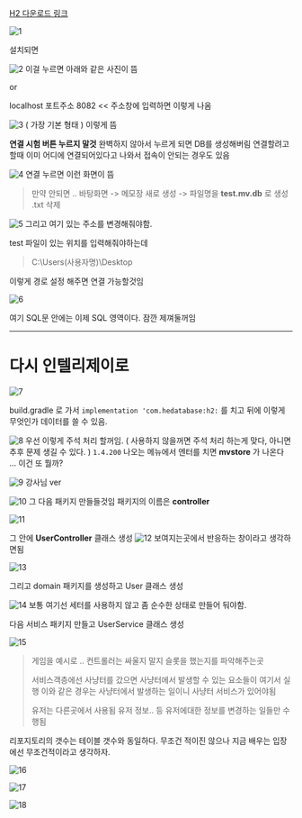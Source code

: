 [H2 다운로드 링크](http://www.h2database.com/html/download.html)

![1](/Pasted%20image%2020230922165556.png)

설치되면

![2](Pasted%image%20230922170829.png)
이걸 누르면 아래와 같은 사진이 뜸

or

localhost 포트주소 8082 << 주소창에 입력하면 이렇게 나옴

![3](Pasted%image%20230922170836.png)
( 가장 기본 형태 )
이렇게 뜸

**연결 시험 버튼 누르지 말것**
완벽하지 않아서 누르게 되면 DB를 생성해버림
연결할려고 할때 이미 어디에 연결되어있다고 나와서 접속이 안되는 경우도 있음

![4](Pasted%image%20230922171152.png)
연결 누르면 이런 화면이 뜸

> 만약 안되면 ..
> 바탕화면 -> 메모장 새로 생성 -> 파일명을 **test.mv.db** 로 생성 .txt 삭제

![5](Pasted%image%20230922171935.png)
그리고 여기 있는 주소를 변경해줘야함.

test 파일이 있는 위치를 입력해줘야하는데

> C:\Users\(사용자명)\Desktop

이렇게 경로 설정 해주면 연결 가능할것임

![6](Pasted%image%20230922173512.png)

여기 SQL문 안에는 이제 SQL 영역이다.
잠깐 제껴둘꺼임

---

# 다시 인텔리제이로

![7](Pasted%image%20230922173729.png)

build.gradle 로 가서 `implementation 'com.hedatabase:h2:` 를 치고 뒤에 이렇게 무엇인가 데이터를 쓸 수 있음.

![8](Pasted%image%20230922173833.png)
우선 이렇게 주석 처리 할꺼임.
( 사용하지 않을꺼면 주석 처리 하는게 맞다, 아니면 추후 문제 생길 수 있다. )
`1.4.200` 나오는 메뉴에서 엔터를 치면 **mvstore** 가 나온다 ... 이건 또 뭘까?

![9](Pasted%image%20230922173848.png)
강사님 ver

![10](Pasted%image%20230922174809.png)
그 다음 패키지 만들들것임
패키지의 이름은 **controller**

![11](Pasted%image%20230922175000.png)

그 안에 **UserController** 클래스 생성
![12](Pasted%image%20230922175836.png)
보여지는곳에서 반응하는 창이라고 생각하면됨

![13](Pasted%image%20230922175451.png)

그리고 domain 패키지를 생성하고 User 클래스 생성

![14](Pasted%image%20230922175732.png)
보통 여기선 세터를 사용하지 않고 좀 순수한 상태로 만들어 둬야함.

다음 서비스 패키지 만들고 UserService 클래스 생성

![15](Pasted%image%20230922175847.png)

> 게임을 예시로 ..
> 컨트롤러는 싸울지 말지 슬롯을 했는지를 파악해주는곳
>
> 서비스객층에선 사냥터를 갔으면 사냥터에서 발생할 수 있는 요소들이 여기서 실행
> 이와 같은 경우는 사냥터에서 발생하는 일이니 사냥터 서비스가 있어야됨
>
> 유저는 다른곳에서 사용됨
> 유저 정보.. 등
> 유저에대한 정보를 변경하는 일들만 수행됨

리포지토리의 갯수는 테이블 갯수와 동일하다.
무조건 적이진 않으나 지금 배우는 입장에선 무조건적이라고 생각하자.

![16](Pasted%image%20230922182737.png)

![17](Pasted%image%20230922182745.png)

![18](Pasted%image%20230922182751.png)
